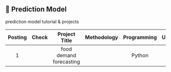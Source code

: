 ## 📂 Prediction Model
prediction model tutorial & projects

| Posting | Check | Project Title  | Methodology | Programming | URL |
| :------: |:---: | :----------------------: | :--------------: | :------------: | :--------------: |
| 1 |  | food demand forecasting |  | Python |  |
